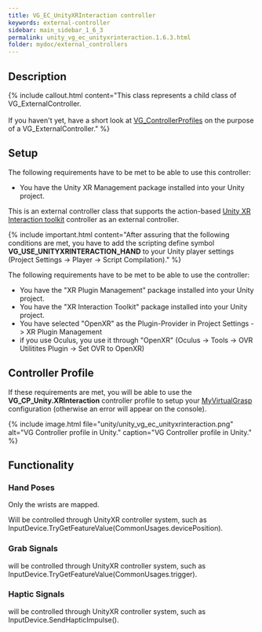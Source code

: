 ```yaml
---
title: VG_EC_UnityXRInteraction controller
keywords: external-controller
sidebar: main_sidebar_1_6_3
permalink: unity_vg_ec_unityxrinteraction.1.6.3.html
folder: mydoc/external_controllers
---
```


## Description

{% include callout.html content="This class represents a child class of VG_ExternalController.<br><br> If you haven't yet, have a short look at [VG_ControllerProfiles](unity_component_vgcontrollerprofile.1.6.3.html) on the purpose of a VG_ExternalController." %}

## Setup 

The following requirements have to be met to be able to use this controller:

 * You have the Unity XR Management package installed into your Unity project.

This is an external controller class that supports the action-based [Unity XR Interaction toolkit](https://docs.unity3d.com/Packages/com.unity.xr.interaction.toolkit@2.0/manual/xr-controller-action-based.html) controller as an external controller.
 
{% include important.html content="After assuring that the following conditions are met, you have to add the scripting define symbol **VG_USE_UNITYXRINTERACTION_HAND** to your Unity player settings (Project Settings → Player → Script Compilation)." %}

The following requirements have to be met to be able to use the controller:

 * You have the "XR Plugin Management" package installed into your Unity project.
 * You have the "XR Interaction Toolkit" package installed into your Unity project.
 * You have selected "OpenXR" as the Plugin-Provider in Project Settings -> XR Plugin Management
 * if you use Oculus, you use it through "OpenXR" (Oculus -> Tools -> OVR Utilitites Plugin -> Set OVR to OpenXR)

## Controller Profile

If these requirements are met, you will be able to use the **VG_CP_Unity.XRInteraction** controller profile to setup your [MyVirtualGrasp](unity_component_myvirtualgrasp.1.6.3.html#profile) configuration (otherwise an error will appear on the console).

{% include image.html file="unity/unity_vg_ec_unityxrinteraction.png" alt="VG Controller profile in Unity." caption="VG Controller profile in Unity." %}

## Functionality

### Hand Poses
Only the wrists are mapped.

Will be controlled through UnityXR controller system, such as InputDevice.TryGetFeatureValue(CommonUsages.devicePosition).

### Grab Signals
will be controlled through UnityXR controller system, such as InputDevice.TryGetFeatureValue(CommonUsages.trigger).

### Haptic Signals
will be controlled through UnityXR controller system, such as InputDevice.SendHapticImpulse().